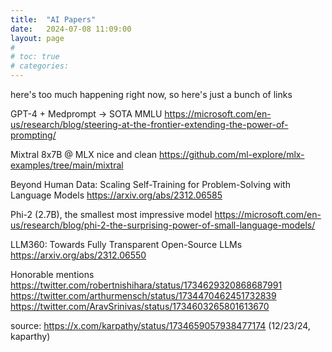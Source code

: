 ```yaml
---
title:  "AI Papers"
date:   2024-07-08 11:09:00
layout: page
#
# toc: true
# categories:
---
```



here's too much happening right now, so here's just a bunch of links

GPT-4 + Medprompt -> SOTA MMLU
https://microsoft.com/en-us/research/blog/steering-at-the-frontier-extending-the-power-of-prompting/

Mixtral 8x7B @ MLX nice and clean
https://github.com/ml-explore/mlx-examples/tree/main/mixtral

Beyond Human Data: Scaling Self-Training for Problem-Solving with Language Models
https://arxiv.org/abs/2312.06585

Phi-2 (2.7B), the smallest most impressive model
https://microsoft.com/en-us/research/blog/phi-2-the-surprising-power-of-small-language-models/

LLM360: Towards Fully Transparent Open-Source LLMs
https://arxiv.org/abs/2312.06550

Honorable mentions
https://twitter.com/robertnishihara/status/1734629320868687991
https://twitter.com/arthurmensch/status/1734470462451732839
https://twitter.com/AravSrinivas/status/1734603265801613670

source: https://x.com/karpathy/status/1734659057938477174 (12/23/24, kaparthy)